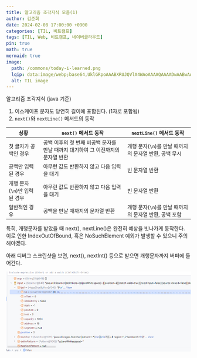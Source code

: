 ```yaml
---
title: 알고리즘 조각지식 모음(1)
author: 김준회
date: 2024-02-08 17:00:00 +0900
categories: [TIL, 비트캠프]
tags: [TIL, Web, 비트캠프, 네이버클라우드]
pin: true
math: true
mermaid: true
image:
  path: /commons/today-i-learned.png
  lqip: data:image/webp;base64,UklGRpoAAABXRUJQVlA4WAoAAAAQAAAADwAABwAAQUxQSDIAAAARL0AmbZurmr57yyIiqE8oiG0bejIYEQTgqiDA9vqnsUSI6H+oAERp2HZ65qP/VIAWAFZQOCBCAAAA8AEAnQEqEAAIAAVAfCWkAALp8sF8rgRgAP7o9FDvMCkMde9PK7euH5M1m6VWoDXf2FkP3BqV0ZYbO6NA/VFIAAAA
  alt: TIL image
---
```


알고리즘 조각지식 (java 기준)
1. 이스케이프 문자도 당연히 길이에 포함된다. (1자로 포함됨)
2. `next()`와 `nextLine()` 메서드의 동작

| 상황                          | `next()` 메서드 동작                                                             | `nextLine()` 메서드 동작                               |
| ----------------------------- | -------------------------------------------------------------------------------- | ------------------------------------------------------ |
| 첫 글자가 공백인 경우         | 공백 이후의 첫 번째 비공백 문자를 만날 때까지 대기하여 그 이전까지의 문자열 반환 | 개행 문자(`\n`)를 만날 때까지의 문자열 반환, 공백 무시 |
| 공백만 입력된 경우            | 아무런 값도 반환하지 않고 다음 입력을 대기                                       | 빈 문자열 반환                                         |
| 개행 문자(`\n`)만 입력된 경우 | 아무런 값도 반환하지 않고 다음 입력을 대기                                       | 빈 문자열 반환                                         |
| 일반적인 경우                 | 공백을 만날 때까지의 문자열 반환                                                 | 개행 문자(`\n`)를 만날 때까지의 문자열 반환, 공백 포함 |

특히, 개행문자를 받았을 때 next(), nextLine()은 완전히 예상을 빗나가게 동작한다.
이로 인한 IndexOutOfBound, 혹은 NoSuchElement 예외가 발생할 수 있으니 주의해야겠다.

아래 디버그 스크린샷을 보면, next(), nextInt() 등으로 받으면 개행문자까지 버퍼에 들어간다.


![](../assets/img/2024-02-08-21-06-27.png)

